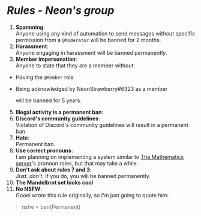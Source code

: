# ***Rules - Neon's group***

1. **Spamming**: <br/>
	Anyone using any kind of automation to send messages without specific permission from a `@Moderator` will be banned for 2 months.
2. **Harassment**:<br/>
	Anyone engaging in harassment will be banned permanently.
4. **Member impersonation**: <br/>
	Anyone to state that they are a member without:
- Having the `@Member` role
- Being acknowledged by NeonStrawberry#6323 as a member

	will be banned for 5 years.
5. **Illegal activity is a permanent ban**: <br/>
6. **Discord's community guidelines**: <br/>
  Violation of Discord's community guidelines will result in a permanent ban.
8. **Hate**: <br/>
  Permanent ban.
9. **Use correct pronouns**: <br/>
  I am planning on implementing a system similar to [The Mathematics server](https://discord.gg/maths)'s pronoun roles, but that may take a while.
10. **Don't ask about rules 7 and 3**: <br/>
  Just. *don't*. If you do, you will be banned permanently.
11. **The Mandelbrot set looks cool**
12. **No NSFW**: <br/>
  Gooei wrote this rule originally, so I'm just going to quote him:
  > nsfw = ban(Permanent)
